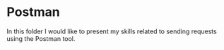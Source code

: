 # Postman

In this folder I would like to present my skills related to sending requests using the Postman tool.
